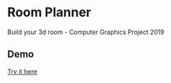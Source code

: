# Room Planner
Build your 3d room - Computer Graphics Project 2019

## Demo 
[Try it here](https://giogia.github.io/Room-Planner-WebGL/)
